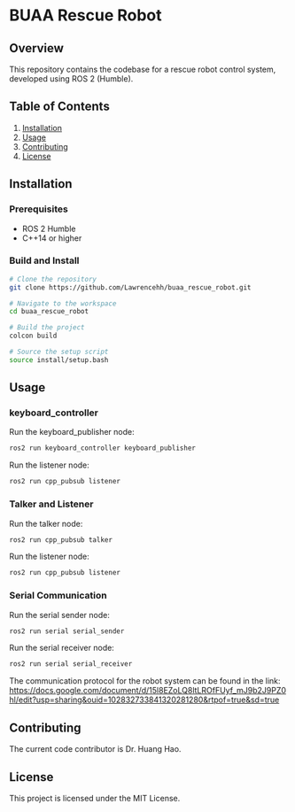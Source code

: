 # BUAA Rescue Robot

## Overview

This repository contains the codebase for a rescue robot control system, developed using ROS 2 (Humble).

## Table of Contents

1. [Installation](#installation)
2. [Usage](#usage)
3. [Contributing](#contributing)
4. [License](#license)

## Installation

### Prerequisites

- ROS 2 Humble
- C++14 or higher

### Build and Install

```bash
# Clone the repository
git clone https://github.com/Lawrencehh/buaa_rescue_robot.git

# Navigate to the workspace
cd buaa_rescue_robot

# Build the project
colcon build

# Source the setup script
source install/setup.bash
```

## Usage
### keyboard_controller  
Run the keyboard_publisher node:

```bash
ros2 run keyboard_controller keyboard_publisher
```

Run the listener node:
```bash
ros2 run cpp_pubsub listener
```
### Talker and Listener  
Run the talker node:

```bash
ros2 run cpp_pubsub talker
```

Run the listener node:
```bash
ros2 run cpp_pubsub listener
```

### Serial Communication
Run the serial sender node:
```bash
ros2 run serial serial_sender
```

Run the serial receiver node:
```bash
ros2 run serial serial_receiver
```
The communication protocol for the robot system can be found in the link:  
https://docs.google.com/document/d/15l8EZoLQ8ltLROfFUyf_mJ9b2J9PZ0hl/edit?usp=sharing&ouid=102832733841320281280&rtpof=true&sd=true

## Contributing
The current code contributor is Dr. Huang Hao.

## License
This project is licensed under the MIT License.
